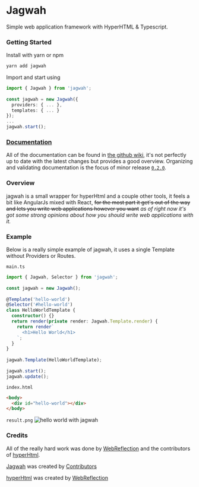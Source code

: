 # Jagwah

Simple web application framework with HyperHTML & Typescript.

### Getting Started

Install with yarn or npm​

```bash
yarn add jagwah
```

Import and start using

```ts
import { Jagwah } from 'jagwah';
​
const jagwah = new Jagwah({
  providers: { ... },
  templates: { ... }
});
...
jagwah.start();
```


### [Documentation](https://github.com/8eecf0d2/jagwah/wiki)

All of the documentation can be found in [the github wiki](https://github.com/8eecf0d2/jagwah/wiki), it's not perfectly up to date with the latest changes but provides a good overview. Organizing and validating documentation is the focus of minor release [`0.2.0`](https://github.com/8eecf0d2/jagwah/projects/4).

### Overview

jagwah is a small wrapper for hyperHtml and a couple other tools, it feels a bit like AngularJs mixed with React, ~~for the most part it get's out of the way and lets you write web applications however you want~~ _as of right now it's got some strong opinions about how you should write web applications with it._

### Example

Below is a really simple example of jagwah, it uses a single Template without Providers or Routes.

`main.ts`
```ts
import { Jagwah, Selector } from 'jagwah';
​
const jagwah = new Jagwah();
​
@Template('hello-world')
@Selector('#hello-world')
class HelloWorldTemplate {
  constructor() {}
  return render(private render: Jagwah.Template.render) {
    return render`
      <h1>Hello World</h1>
    `;
  }
}
​
jagwah.Template(HelloWorldTemplate);
​
jagwah.start();
jagwah.update();
```

`index.html`
```html
<body>
  <div id="hello-world"></div>
</body>
```

`result.png`
![hello world with jagwah](https://i.imgur.com/Yu7GYaK.png)

### Credits

All of the really hard work was done by [WebReflection](https://github.com/WebReflection) and the contributors of [hyperHtml](https://github.com/WebReflection/hyperHtml/graphs/contributors).

[Jagwah](https://github.com/8eecf0d2/jagwah) was created by [Contributors](https://github.com/8eecf0d2/jagwah/graphs/contributors)

[hyperHtml](https://github.com/WebReflection/hyperHtml) was created by [WebReflection](https://github.com/WebReflection)
